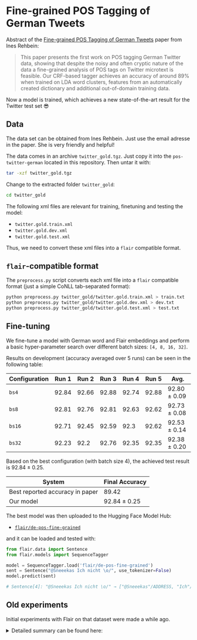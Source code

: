# Fine-grained POS Tagging of German Tweets

Abstract of the [Fine-grained POS Tagging of German Tweets](https://pdfs.semanticscholar.org/82c9/90aa15e2e35de8294b4a721785da1ede20d0.pdf)
paper from Ines Rehbein:

> This paper presents the first work on POS tagging German Twitter data, showing
> that despite the noisy and often cryptic nature of the data a fine-grained
> analysis of POS tags on Twitter microtext is feasible. Our CRF-based tagger
> achieves an accuracy of around 89% when trained on LDA word clusters, features
> from an automatically created dictionary and additional out-of-domain training
> data.

Now a model is trained, which achieves a new state-of-the-art result for the
Twitter test set 😎

## Data

The data set can be obtained from Ines Rehbein. Just use the email adresse
in the paper. She is very friendly and helpful!

The data comes in an archive `twitter_gold.tgz`. Just copy it into the
`pos-twitter-german` located in this repository. Then untar it with:

```bash
tar -xzf twitter_gold.tgz
```

Change to the extracted folder `twitter_gold`:

```bash
cd twitter_gold
```

The following xml files are relevant for training, finetuning and testing the
model:

* `twitter.gold.train.xml`
* `twitter.gold.dev.xml`
* `twitter.gold.test.xml`

Thus, we need to convert these xml files into a `flair` compatible format.

## `flair`-compatible format

The `preprocess.py` script converts each xml file into a `flair` compatible
format (just a simple CoNLL tab-separated format):

```bash
python preprocess.py twitter_gold/twitter.gold.train.xml > train.txt
python preprocess.py twitter_gold/twitter.gold.dev.xml > dev.txt
python preprocess.py twitter_gold/twitter.gold.test.xml > test.txt
```

## Fine-tuning

We fine-tune a model with German word and Flair embeddings and perform a basic hyper-parameter search over
different batch sizes: `[4, 8, 16, 32]`.

Results on development (accuracy averaged over 5 runs) can be seen in the following table:

| Configuration | Run 1 | Run 2 | Run 3 | Run 4 | Run 5 | Avg.         |
|---------------|-------|-------|-------|-------|-------|--------------|
| `bs4`         | 92.84 | 92.66 | 92.88 | 92.74 | 92.88 | 92.80 ± 0.09 |
| `bs8`         | 92.81 | 92.76 | 92.81 | 92.63 | 92.62 | 92.73 ± 0.08 |
| `bs16`        | 92.71 | 92.45 | 92.59 | 92.3  | 92.62 | 92.53 ± 0.14 |
| `bs32`        | 92.23 | 92.2  | 92.76 | 92.35 | 92.35 | 92.38 ± 0.20 |

Based on the best configuration (with batch size 4), the achieved test result is 92.84 ± 0.25.

| System                          | Final Accuracy |
|---------------------------------|----------------|
| Best reported accuracy in paper | 89.42          |
| Our model                       | 92.84 ± 0.25   |

The best model was then uploaded to the Hugging Face Model Hub:

* [`flair/de-pos-fine-grained`](https://huggingface.co/flair/de-pos-fine-grained)

and it can be loaded and tested with:

```python
from flair.data import Sentence
from flair.models import SequenceTagger

model = SequenceTagger.load('flair/de-pos-fine-grained')
sent = Sentence("@Sneeekas Ich nicht \o/", use_tokenizer=False)
model.predict(sent)

# Sentence[4]: "@Sneeekas Ich nicht \o/" → ["@Sneeekas"/ADDRESS, "Ich"/PPER, "nicht"/PTKNEG, "\o/"/EMO]
```

## Old experiments

Initial experiments with Flair on that dataset were made a while ago.

<details>
<summary>Detailed summary can be found here:</summary>

## Training

### Experiment 1

For the first experiment we use the following parameters:

| Parameter              | Value
| ---------------------- | -----
| `flair`                | beffa4a32947d0a7a0afbb431bb65e201e4ac757 + own accuracy calculation fix
| `WordEmbeddings`       | `de-fasttext`
| `CharLMEmbeddings`     | `german-forward`
| `CharLMEmbeddings`     | `german-backward`
| `hidden_size`          | `256`
| `learning_rate`        | `0.1`
| `mini_batch_size`      | `32`
| `max_epochs`           | `150`

To reproduce the first experiment, just use the following training script:

```bash
python train_1.py
```

### Experiment 2

For the second experiment we use the following parameters:

| Parameter              | Value
| ---------------------- | -----
| `flair`                | 5b72a4491de637d49dbed19a9bd1a456da7df365
| `WordEmbeddings`       | `de-fasttext`
| `CharLMEmbeddings`     | `german-forward`
| `CharLMEmbeddings`     | `german-backward`
| `hidden_size`          | `256`
| `learning_rate`        | `0.2`
| `mini_batch_size`      | `8`
| `max_epochs`           | `150`
| `dropout`              | `0.28773163555776493`

These parameters were found after a hyper parameter search. In order to run
a hyper parameter search, just use the `hyperopt.py` script.

## Evaluation

There's no official evaluation script available. Thus, we measure the
accuracy by comparing each predicted tag in a sentence with the gold tag from
the test set.

This can be automatically done with the `predict.py` script:

```bash
python predict.py twitter_gold/twitter.gold.test.xml
```

# Results

## Task 1

### Experiment 1

For the first experiment the following result accuracy could be achieved:

```text
Accuracy: 0.9249629529839688
```

#### Plot

Accuracy and F1-score over epochs:

![accuracy and f1-score over epochs](training_1.png)

### Experiment 2

For the second experiment an accuracy of 93.06 could be achieved.

The model for experiment 2 can be downloaded from:

```bash
wget https://schweter.eu/cloud/flair-models/de-pos-twitter-v0.1.pt
```

That model was also included in `flair` 0.4, see [this](https://github.com/zalandoresearch/flair/issues/51)
issue. Thus, the model can be loaded with:

```python
from flair.models import SequenceTagger
tagger: SequenceTagger = SequenceTagger.load('de-pos-fine-grained')
```

#### Plot

Accuracy and F1-score over epochs:

![accuracy and f1-score over epochs](training_2.png)

## Overview

| System                          | Final Accuracy
| ------------------------------- | ---------------------------
| Best reported accuracy in paper | 89.42
| Experiment 1                    | 92.49
| Experiment 2                    | **93.06**

</details>